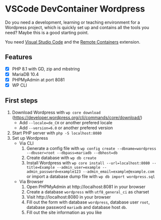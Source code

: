 # VSCode DevContainer Wordpress

Do you need a development, learning or teaching environment for a Wordpress project, which is quickly set up and contains all the tools you need? Maybe this is a good starting point.

You need [Visual Studio Code](https://code.visualstudio.com/) and the [Remote Containers](https://code.visualstudio.com/docs/remote/containers) extension.

## Features

- [x] PHP 8.1 with GD, zip and mbstring
- [x] MariaDB 10.4
- [x] PHPMyAdmin at port 8081
- [x] WP CLI

## First steps

1. Download Wordpress with `wp core download` (https://developer.wordpress.org/cli/commands/core/download/)
   - Add `--locale=de_CH` or another prefered locale
   - Add `--version=6.0` or another prefered version
1. Start PHP server with `php -S localhost:8080`
1. Set up Wordpress
   - Via CLI
     1. Generate a config file with `wp config create --dbname=wordpress --dbuser=root --dbpass=mariadb --dbhost=db`
     1. Create database with `wp db create`
     1. Install Wordpress with `wp core install --url=localhost:8080 --title=Example --admin_user=example --admin_password=example123 --admin_email=example@example.com` or import a database dump file with `wp db import wordpress.sql`
   - Via Browser
     1. Open PHPMyAdmin at http://localhost:8081 in your browser
     1. Create a database `wordpress` with `utf8_general_ci` as charset
     1. Visit http://localhost:8080 in your browser
     1. Fill out the form with database `wordpress`, database user `root`, database password `mariadb` and database host `db`.
     1. Fill out the site information as you like
